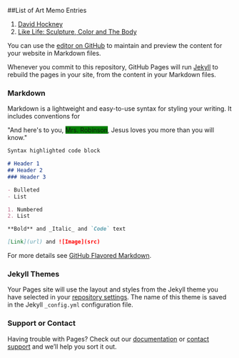 ##List of Art Memo Entries
1. [David Hockney](Timmypoyu.github.io/ArtMemo1)
2. [Like Life: Sculpture, Color and The Body](Timmypoyu.github.io/ArtMemo2)

You can use the [editor on GitHub](https://github.com/Timmypoyu/Timmypoyu.github.io/edit/master/index.md) to maintain and preview the content for your website in Markdown files.

Whenever you commit to this repository, GitHub Pages will run [Jekyll](https://jekyllrb.com/) to rebuild the pages in your site, from the content in your Markdown files.

### Markdown

Markdown is a lightweight and easy-to-use syntax for styling your writing. It includes conventions for

"And here's to you, <span style="background-color:green">Mrs. Robinson</span>, Jesus loves you more than you will know."

```markdown
Syntax highlighted code block

# Header 1
## Header 2
### Header 3

- Bulleted
- List

1. Numbered
2. List

**Bold** and _Italic_ and `Code` text

[Link](url) and ![Image](src)
```

For more details see [GitHub Flavored Markdown](https://guides.github.com/features/mastering-markdown/).

### Jekyll Themes

Your Pages site will use the layout and styles from the Jekyll theme you have selected in your [repository settings](https://github.com/Timmypoyu/Timmypoyu.github.io/settings). The name of this theme is saved in the Jekyll `_config.yml` configuration file.

### Support or Contact

Having trouble with Pages? Check out our [documentation](https://help.github.com/categories/github-pages-basics/) or [contact support](https://github.com/contact) and we’ll help you sort it out.
